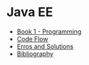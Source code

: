 # Java EE

* [Book 1 - Programming](Book%201%20-%20Programming.md)
* [Code Flow](Code%20Flow.md)
* [Erros and Solutions](Errors%20and%20Solutions.md)
* [Bibliography](Bibliography.md)
